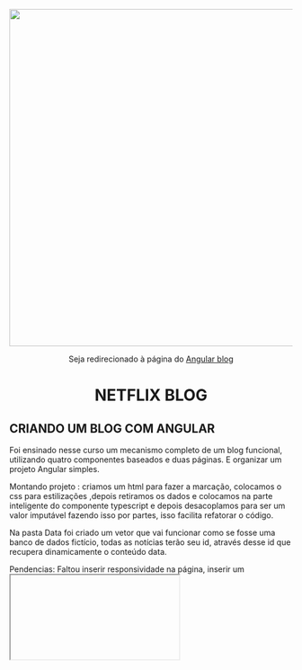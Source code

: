 <p align="center">
    <img width="600" src="https://user-images.githubusercontent.com/102911341/207645033-e0d84ce3-1633-4088-a336-654c390e16f3.png">
</p>
<p align="center">Seja redirecionado à página do 
<a href=" " target="_blank">Angular blog</a></p>


 
 
 <p> <h1 align="center">NETFLIX BLOG</h1></p>
     

 
 

 
 ## CRIANDO UM BLOG COM ANGULAR

  Foi ensinado nesse curso um mecanismo completo de um blog funcional, utilizando quatro componentes baseados e duas páginas. E organizar um projeto Angular simples.

Montando projeto : criamos um  html para fazer a marcação, colocamos o css para estilizações ,depois retiramos os dados e colocamos na parte inteligente do componente typescript e depois desacoplamos para ser um valor imputável fazendo isso por partes, 
isso facilita refatorar o código. 

Na pasta Data foi criado um vetor que vai funcionar como se fosse uma banco de dados fictício, todas as notícias terão seu id, através desse id que recupera dinamicamente o conteúdo data.

Pendencias: Faltou inserir responsividade na página, inserir um <iframe> na segunda página

Curso realizado pela Dio.me com o mentor Felipe Aguiar

- [Dio.me](https://www.dio.me/)
